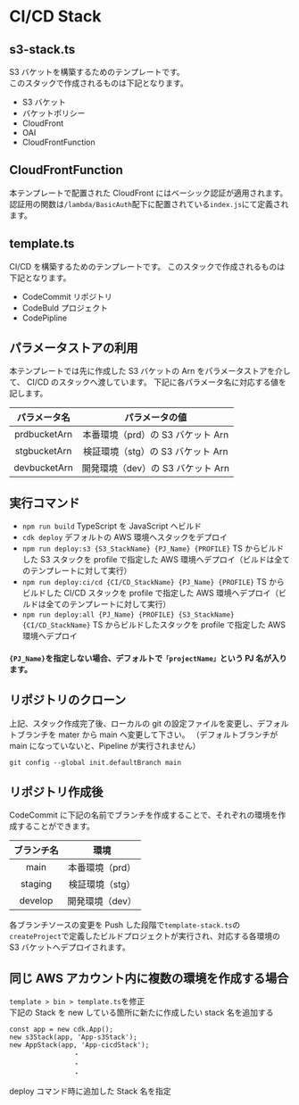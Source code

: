 # CI/CD Stack

## s3-stack.ts

S3 バケットを構築するためのテンプレートです。  
このスタックで作成されるものは下記となります。

- S3 バケット
- バケットポリシー
- CloudFront
- OAI
- CloudFrontFunction

## CloudFrontFunction

本テンプレートで配置された CloudFront にはベーシック認証が適用されます。  
認証用の関数は`/lambda/BasicAuth`配下に配置されている`index.js`にて定義されます。

## template.ts

CI/CD を構築するためのテンプレートです。
このスタックで作成されるものは下記となります。

- CodeCommit リポジトリ
- CodeBuld プロジェクト
- CodePipline

## パラメータストアの利用

本テンプレートでは先に作成した S3 バケットの Arn をパラメータストアを介して、 CI/CD のスタックへ渡しています。
下記に各パラメータ名に対応する値を記します。

| パラメータ名 |          パラメータの値           |
| :----------: | :-------------------------------: |
| prdbucketArn | 本番環境（prd）の S3 バケット Arn |
| stgbucketArn | 検証環境（stg）の S3 バケット Arn |
| devbucketArn | 開発環境（dev）の S3 バケット Arn |

## 実行コマンド

- `npm run build` TypeScript を JavaScript へビルド
- `cdk deploy` デフォルトの AWS 環境へスタックをデプロイ
- `npm run deploy:s3 {S3_StackName} {PJ_Name} {PROFILE}` TS からビルドした S3 スタックを profile で指定した AWS 環境へデプロイ（ビルドは全てのテンプレートに対して実行）
- `npm run deploy:ci/cd {CI/CD_StackName} {PJ_Name} {PROFILE}` TS からビルドした CI/CD スタックを profile で指定した AWS 環境へデプロイ（ビルドは全てのテンプレートに対して実行）
- `npm run deploy:all {PJ_Name} {PROFILE} {S3_StackName} {CI/CD_StackName}` TS からビルドしたスタックを profile で指定した AWS 環境へデプロイ

#### `{PJ_Name}`を指定しない場合、デフォルトで`「projectName」`という PJ 名が入ります。

## リポジトリのクローン

上記、スタック作成完了後、ローカルの git の設定ファイルを変更し、デフォルトブランチを mater から main へ変更して下さい。
（デフォルトブランチが main になっていないと、Pipeline が実行されません）

`git config --global init.defaultBranch main`

## リポジトリ作成後

CodeCommit に下記の名前でブランチを作成することで、それぞれの環境を作成することができます。

| ブランチ名 |      環境       |
| :--------: | :-------------: |
|    main    | 本番環境（prd） |
|  staging   | 検証環境（stg） |
|  develop   | 開発環境（dev） |

各ブランチソースの変更を Push した段階で`template-stack.ts`の`createProject`で定義したビルドプロジェクトが実行され、対応する各環境の S3 バケットへデプロイされます。

## 同じ AWS アカウント内に複数の環境を作成する場合

`template > bin > template.ts`を修正  
下記の Stack を new している箇所に新たに作成したい stack 名を追加する

```
const app = new cdk.App();
new s3Stack(app, 'App-s3Stack');
new AppStack(app, 'App-cicdStack');
                ・
                ・
                ・
```

deploy コマンド時に追加した Stack 名を指定
